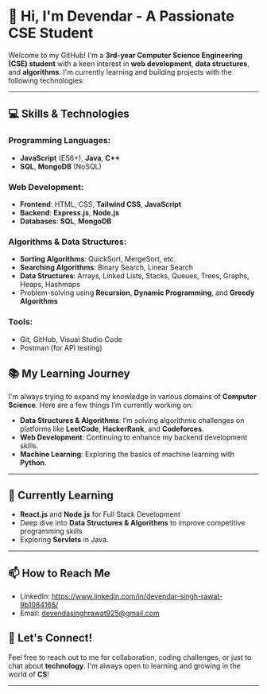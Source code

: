 # 👋 Hi, I'm Devendar - A Passionate CSE Student

Welcome to my GitHub! I'm a **3rd-year Computer Science Engineering (CSE) student** with a keen interest in **web development**, **data structures**, and **algorithms**. I'm currently learning and building projects with the following technologies:

---

## 💻 Skills & Technologies

### Programming Languages:
- **JavaScript** (ES6+), **Java**, **C++**
- **SQL**, **MongoDB** (NoSQL)

### Web Development:
- **Frontend**: HTML, CSS, **Tailwind CSS**, **JavaScript**
- **Backend**: **Express.js**, **Node.js**
- **Databases**: **SQL**, **MongoDB**

### Algorithms & Data Structures:
- **Sorting Algorithms**: QuickSort, MergeSort, etc.
- **Searching Algorithms**: Binary Search, Linear Search
- **Data Structures**: Arrays, Linked Lists, Stacks, Queues, Trees, Graphs, Heaps, Hashmaps
- Problem-solving using **Recursion**, **Dynamic Programming**, and **Greedy Algorithms**

### Tools:
- Git, GitHub, Visual Studio Code
- Postman (for API testing)


## 📚 My Learning Journey

I'm always trying to expand my knowledge in various domains of **Computer Science**. Here are a few things I’m currently working on:
- **Data Structures & Algorithms**: I’m solving algorithmic challenges on platforms like **LeetCode**, **HackerRank**, and **Codeforces**.
- **Web Development**: Continuing to enhance my backend development skills.
- **Machine Learning**: Exploring the basics of machine learning with **Python**.


---

## 🌱 Currently Learning
- **React.js** and **Node.js** for Full Stack Development
- Deep dive into **Data Structures & Algorithms** to improve competitive programming skills
- Exploring **Servlets** in Java.

---

## 📫 How to Reach Me

- LinkedIn: https://www.linkedin.com/in/devendar-singh-rawat-9b1084165/
- Email: devendasinghrawat925@gmail.com


## 💬 Let's Connect!
Feel free to reach out to me for collaboration, coding challenges, or just to chat about **technology**. I'm always open to learning and growing in the world of **CS**!

---
